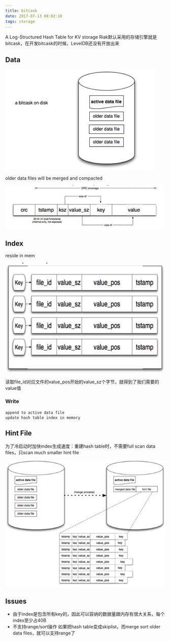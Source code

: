 ```yaml
---
title: bitcask
date: 2017-07-13 08:02:10
tags: storage
---
```


A Log-Structured Hash Table for KV storage
Riak默认采用的存储引擎就是bitcask，在开发bitcask的时候，LevelDB还没有开放出来

## Data

![data files](https://github.com/funkygao/blogassets/blob/master/img/bitcask1.jpg?raw=true)

older data files will be merged and compacted

![data entry](https://github.com/funkygao/blogassets/blob/master/img/bitcask2.jpg?raw=true)

## Index

reside in mem

![hash index](https://github.com/funkygao/blogassets/blob/master/img/bitcask3.jpg?raw=true)

读取file_id对应文件的value_pos开始的value_sz个字节，就得到了我们需要的value值

### Write

```
append to active data file
update hash table index in memory
```

## Hint File

为了冷启动时加快index生成速度：重建hash table时，不需要full scan data files，只scan much smaller hint file

![hint file](https://github.com/funkygao/blogassets/blob/master/img/bitcask4.jpg?raw=true)

## Issues

- 由于index是包含所有key的，因此可以容纳的数据量跟内存有很大关系，每个index至少占40B
- 不支持range/sort操作
  如果把hash table变成skiplist，而merge sort older data files，就可以支持range了

